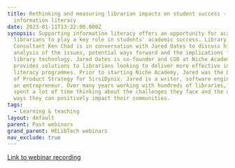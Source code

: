 ```yaml
---
title: Rethinking and measuring librarian impacts on student success -
  information literacy
date: 2023-01-11T13:22:00.000Z
synopsis: Supporting information literacy offers an opportunity for academic
  librarians to play a key role in students' academic success. Library
  Consultant Ken Chad is in conversation with Jared Oates to discuss his
  analysis of the issues, potential ways forward and the implications for
  library technology. Jared Oates is co-founder and COO at Niche Academy, which
  provides solutions to librarians looking to deliver more effective information
  literacy programmes. Prior to starting Niche Academy, Jared was the Director
  of Product Strategy for SirsiDynix. Jared is a writer, software engineer, and
  an entrepreneur. Over many years working with hundreds of libraries, he’s
  spent a lot of time thinking about the challenges they face and the unique
  ways they can positively impact their communities.
tags:
  - Learning & teaching
layout: default
parent: Past webinars
grand_parent: HELibTech webinars
nav_exclude: true
---
```


[Link to webinar recording](https://www.youtube.com/watch?app=desktop&v=3O9ZRhB_dSs)

